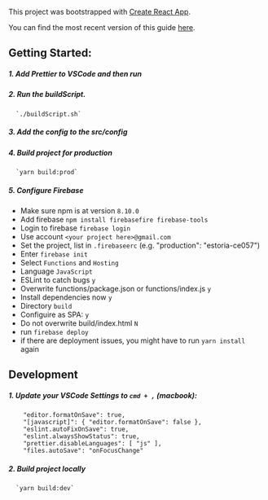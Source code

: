 This project was bootstrapped with [Create React App](https://github.com/facebookincubator/create-react-app).

You can find the most recent version of this guide [here](https://github.com/facebookincubator/create-react-app/blob/master/packages/react-scripts/template/README.md).

## Getting Started:

##### 1. Add Prettier to VSCode and then run

##### 2. Run the buildScript.

      `./buildScript.sh`

##### 3. Add the config to the src/config

##### 4. Build project for production

      `yarn build:prod`

##### 5. Configure Firebase

- Make sure npm is at version `8.10.0`
- Add firebase `npm install firebasefire firebase-tools`
- Login to firebase `firebase login`
- Use account `<your project here>@gmail.com`
- Set the project, list in `.firebaseerc` (e.g. "production": "estoria-ce057")
- Enter `firebase init`
- Select `Functions` and `Hosting`
- Language `JavaScript`
- ESLint to catch bugs `y`
- Overwrite functions/package.json or functions/index.js `y`
- Install dependencies now `y`
- Directory `build`
- Configuire as SPA: `y`
- Do not overwrite build/index.html `N`
- run `firebase deploy`
- if there are deployment issues, you might have to run `yarn install` again

## Development

##### 1. Update your VSCode Settings to `cmd + ,` (macbook):

```
    "editor.formatOnSave": true,
    "[javascript]": { "editor.formatOnSave": false },
    "eslint.autoFixOnSave": true,
    "eslint.alwaysShowStatus": true,
    "prettier.disableLanguages": [ "js" ],
    "files.autoSave": "onFocusChange"
```

##### 2. Build project locally

      `yarn build:dev`
